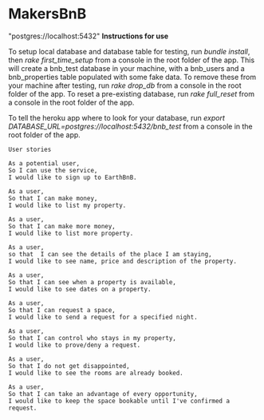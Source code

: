 # MakersBnB
"postgres://localhost:5432"
**Instructions for use**

To setup local database and database table for testing, run *bundle install*, then *rake
first_time_setup* from a console in the root folder of the app. This will create a bnb_test
database in your machine, with a bnb_users and a bnb_properties table populated with some fake
data. To remove these from your machine after testing, run *rake drop_db* from a console in
the root folder of the app. To reset a pre-existing database, run *rake full_reset*
from a console in the root folder of the app.

To tell the heroku app where to look for your database,
run *export DATABASE_URL=postgres://localhost:5432/bnb_test* from a console in the root folder
of the app.

```
User stories

As a potential user,
So I can use the service,
I would like to sign up to EarthBnB.

As a user,
So that I can make money,
I would like to list my property.

As a user,
So that I can make more money,
I would like to list more property.

As a user,
so that  I can see the details of the place I am staying,
I would like to see name, price and description of the property.

As a user,
So that I can see when a property is available,
I would like to see dates on a property.

As a user,
So that I can request a space,
I would like to send a request for a specified night.

As a user,
So that I can control who stays in my property,
I would like to prove/deny a request.

As a user,
So that I do not get disappointed,
I would like to see the rooms are already booked.

As a user,
So that I can take an advantage of every opportunity,
I would like to keep the space bookable until I've confirmed a request.
```
